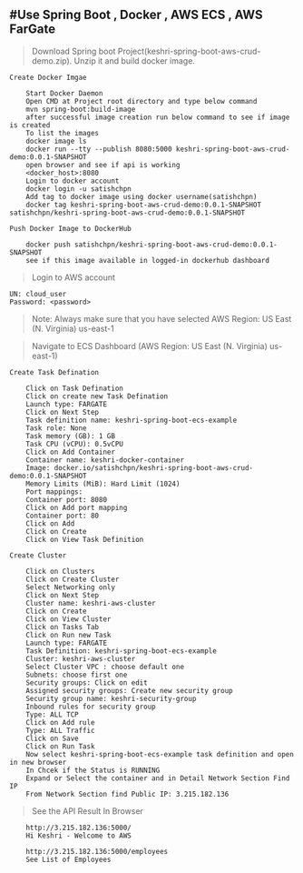 #Use Spring Boot , Docker , AWS ECS , AWS FarGate
--------------------------------------------------------------------------------------------------------------------------------------------------------------------------

> Download Spring boot Project(keshri-spring-boot-aws-crud-demo.zip). Unzip it and build docker image.

	Create Docker Imgae
	
		Start Docker Daemon
		Open CMD at Project root directory and type below command
		mvn spring-boot:build-image
		after successful image creation run below command to see if image is created
		To list the images
		docker image ls
		docker run --tty --publish 8080:5000 keshri-spring-boot-aws-crud-demo:0.0.1-SNAPSHOT
		open browser and see if api is working
		<docker_host>:8080
		Login to docker account
		docker login -u satishchpn
		Add tag to docker image using docker username(satishchpn)
		docker tag keshri-spring-boot-aws-crud-demo:0.0.1-SNAPSHOT satishchpn/keshri-spring-boot-aws-crud-demo:0.0.1-SNAPSHOT
	
	Push Docker Image to DockerHub
	
		docker push satishchpn/keshri-spring-boot-aws-crud-demo:0.0.1-SNAPSHOT
		see if this image available in logged-in dockerhub dashboard


> Login to AWS account

	UN: cloud_user
	Password: <password>
	
> Note: Always make sure that you have selected AWS Region: US East (N. Virginia) us-east-1

> Navigate to ECS Dashboard (AWS Region: US East (N. Virginia) us-east-1)
	
	Create Task Defination
	
		Click on Task Defination
		Click on create new Task Defination
		Launch type: FARGATE
		Click on Next Step
		Task definition name: keshri-spring-boot-ecs-example
		Task role: None
		Task memory (GB): 1 GB
		Task CPU (vCPU): 0.5vCPU
		Click on Add Container
		Container name: keshri-docker-container
		Image: docker.io/satishchpn/keshri-spring-boot-aws-crud-demo:0.0.1-SNAPSHOT
		Memory Limits (MiB): Hard Limit (1024)
		Port mappings: 
		Container port: 8080
		Click on Add port mapping
		Container port: 80
		Click on Add
		Click on Create
		Click on View Task Definition
	
	Create Cluster
	
		Click on Clusters
		Click on Create Cluster
		Select Networking only
		Click on Next Step
		Cluster name: keshri-aws-cluster
		Click on Create
		Click on View Cluster
		Click on Tasks Tab
		Click on Run new Task
		Launch type: FARGATE
		Task Definition: keshri-spring-boot-ecs-example
		Cluster: keshri-aws-cluster
		Select Cluster VPC : choose default one
		Subnets: choose first one
		Security groups: Click on edit
		Assigned security groups: Create new security group
		Security group name: keshri-security-group
		Inbound rules for security group
		Type: ALL TCP
		Click on Add rule
		Type: ALL Traffic
		Click on Save
		Click on Run Task
		Now select keshri-spring-boot-ecs-example task definition and open in new browser
		In Chcek if the Status is RUNNING
		Expand or Select the container and in Detail Network Section Find IP
		From Network Section find Public IP: 3.215.182.136
		

> See the API Result In Browser

		http://3.215.182.136:5000/
		Hi Keshri - Welcome to AWS
		
		http://3.215.182.136:5000/employees
		See List of Employees
	
